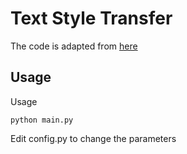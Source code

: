 # Text Style Transfer

The code is adapted from [here](https://github.com/VAShibaev/text_style_transfer)

## Usage

Usage
```
python main.py

```
Edit config.py to change the parameters
